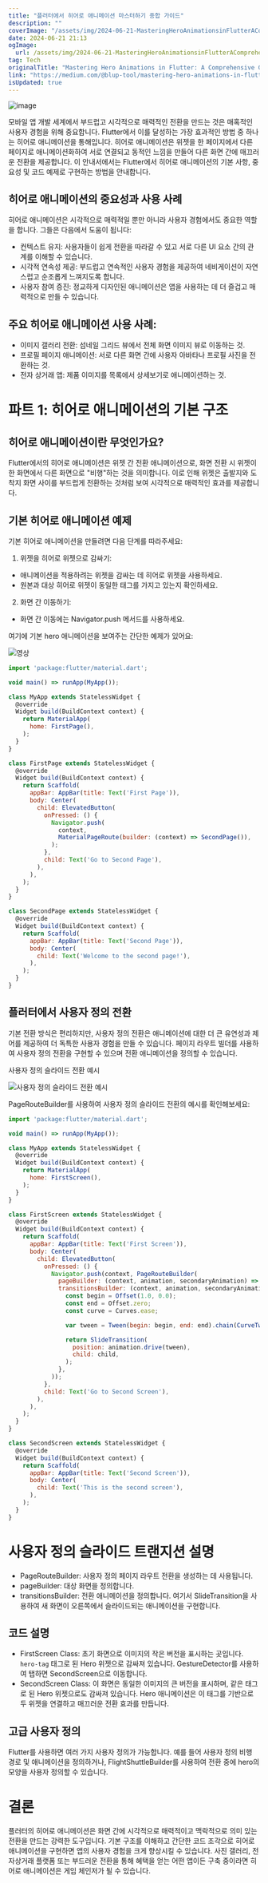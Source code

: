 ```yaml
---
title: "플러터에서 히어로 애니메이션 마스터하기 종합 가이드"
description: ""
coverImage: "/assets/img/2024-06-21-MasteringHeroAnimationsinFlutterAComprehensiveGuide_0.png"
date: 2024-06-21 21:13
ogImage: 
  url: /assets/img/2024-06-21-MasteringHeroAnimationsinFlutterAComprehensiveGuide_0.png
tag: Tech
originalTitle: "Mastering Hero Animations in Flutter: A Comprehensive Guide"
link: "https://medium.com/@blup-tool/mastering-hero-animations-in-flutter-a-comprehensive-guide-ecb3e2b3f8e5"
isUpdated: true
---
```





![image](https://miro.medium.com/v2/resize:fit:1400/1*hfZq5kMkFSZtlSRsReQYdQ.gif)

모바일 앱 개발 세계에서 부드럽고 시각적으로 매력적인 전환을 만드는 것은 매혹적인 사용자 경험을 위해 중요합니다. Flutter에서 이를 달성하는 가장 효과적인 방법 중 하나는 히어로 애니메이션을 통해입니다. 히어로 애니메이션은 위젯을 한 페이지에서 다른 페이지로 애니메이션화하여 서로 연결되고 동적인 느낌을 만들어 다른 화면 간에 매끄러운 전환을 제공합니다. 이 안내서에서는 Flutter에서 히어로 애니메이션의 기본 사항, 중요성 및 코드 예제로 구현하는 방법을 안내합니다.

## 히어로 애니메이션의 중요성과 사용 사례

히어로 애니메이션은 시각적으로 매력적일 뿐만 아니라 사용자 경험에서도 중요한 역할을 합니다. 그들은 다음에서 도움이 됩니다:

<div class="content-ad"></div>

- 컨텍스트 유지: 사용자들이 쉽게 전환을 따라갈 수 있고 서로 다른 UI 요소 간의 관계를 이해할 수 있습니다.
- 시각적 연속성 제공: 부드럽고 연속적인 사용자 경험을 제공하여 네비게이션이 자연스럽고 순조롭게 느껴지도록 합니다.
- 사용자 참여 증진: 정교하게 디자인된 애니메이션은 앱을 사용하는 데 더 즐겁고 매력적으로 만들 수 있습니다.

## 주요 히어로 애니메이션 사용 사례:

- 이미지 갤러리 전환: 섬네일 그리드 뷰에서 전체 화면 이미지 뷰로 이동하는 것.
- 프로필 페이지 애니메이션: 서로 다른 화면 간에 사용자 아바타나 프로필 사진을 전환하는 것.
- 전자 상거래 앱: 제품 이미지를 목록에서 상세보기로 애니메이션하는 것.

# 파트 1: 히어로 애니메이션의 기본 구조

<div class="content-ad"></div>

## 히어로 애니메이션이란 무엇인가요?

Flutter에서의 히어로 애니메이션은 위젯 간 전환 애니메이션으로, 화면 전환 시 위젯이 한 화면에서 다른 화면으로 "비행"하는 것을 의미합니다. 이로 인해 위젯은 출발지와 도착지 화면 사이를 부드럽게 전환하는 것처럼 보여 시각적으로 매력적인 효과를 제공합니다.

## 기본 히어로 애니메이션 예제

기본 히어로 애니메이션을 만들려면 다음 단계를 따라주세요:

<div class="content-ad"></div>

1. 위젯을 히어로 위젯으로 감싸기:

- 애니메이션을 적용하려는 위젯을 감싸는 데 히어로 위젯을 사용하세요.
- 원본과 대상 히어로 위젯이 동일한 태그를 가지고 있는지 확인하세요.

2. 화면 간 이동하기:

- 화면 간 이동에는 Navigator.push 메서드를 사용하세요.

<div class="content-ad"></div>

여기에 기본 hero 애니메이션을 보여주는 간단한 예제가 있어요:

![영상](https://miro.medium.com/v2/resize:fit:1400/1*Tnp6mCmVil2aRqNtcxrfDg.gif)

```js
import 'package:flutter/material.dart';

void main() => runApp(MyApp());

class MyApp extends StatelessWidget {
  @override
  Widget build(BuildContext context) {
    return MaterialApp(
      home: FirstPage(),
    );
  }
}

class FirstPage extends StatelessWidget {
  @override
  Widget build(BuildContext context) {
    return Scaffold(
      appBar: AppBar(title: Text('First Page')),
      body: Center(
        child: ElevatedButton(
          onPressed: () {
            Navigator.push(
              context,
              MaterialPageRoute(builder: (context) => SecondPage()),
            );
          },
          child: Text('Go to Second Page'),
        ),
      ),
    );
  }
}

class SecondPage extends StatelessWidget {
  @override
  Widget build(BuildContext context) {
    return Scaffold(
      appBar: AppBar(title: Text('Second Page')),
      body: Center(
        child: Text('Welcome to the second page!'),
      ),
    );
  }
}
```

## 플러터에서 사용자 정의 전환

<div class="content-ad"></div>

기본 전환 방식은 편리하지만, 사용자 정의 전환은 애니메이션에 대한 더 큰 유연성과 제어를 제공하여 더 독특한 사용자 경험을 만들 수 있습니다. 페이지 라우트 빌더를 사용하여 사용자 정의 전환을 구현할 수 있으며 전환 애니메이션을 정의할 수 있습니다.

사용자 정의 슬라이드 전환 예시

![사용자 정의 슬라이드 전환 예시](https://miro.medium.com/v2/resize:fit:1400/1*c5cZecOnWL5IL6g75JmoNw.gif)

PageRouteBuilder를 사용하여 사용자 정의 슬라이드 전환의 예시를 확인해보세요:

<div class="content-ad"></div>

```js
import 'package:flutter/material.dart';

void main() => runApp(MyApp());

class MyApp extends StatelessWidget {
  @override
  Widget build(BuildContext context) {
    return MaterialApp(
      home: FirstScreen(),
    );
  }
}

class FirstScreen extends StatelessWidget {
  @override
  Widget build(BuildContext context) {
    return Scaffold(
      appBar: AppBar(title: Text('First Screen')),
      body: Center(
        child: ElevatedButton(
          onPressed: () {
            Navigator.push(context, PageRouteBuilder(
              pageBuilder: (context, animation, secondaryAnimation) => SecondScreen(),
              transitionsBuilder: (context, animation, secondaryAnimation, child) {
                const begin = Offset(1.0, 0.0);
                const end = Offset.zero;
                const curve = Curves.ease;

                var tween = Tween(begin: begin, end: end).chain(CurveTween(curve: curve));

                return SlideTransition(
                  position: animation.drive(tween),
                  child: child,
                );
              },
            ));
          },
          child: Text('Go to Second Screen'),
        ),
      ),
    );
  }
}

class SecondScreen extends StatelessWidget {
  @override
  Widget build(BuildContext context) {
    return Scaffold(
      appBar: AppBar(title: Text('Second Screen')),
      body: Center(
        child: Text('This is the second screen'),
      ),
    );
  }
}
```

# 사용자 정의 슬라이드 트랜지션 설명

- PageRouteBuilder: 사용자 정의 페이지 라우트 전환을 생성하는 데 사용됩니다.
- pageBuilder: 대상 화면을 정의합니다.
- transitionsBuilder: 전환 애니메이션을 정의합니다. 여기서 SlideTransition을 사용하여 새 화면이 오른쪽에서 슬라이드되는 애니메이션을 구현합니다.

## 코드 설명

<div class="content-ad"></div>

- FirstScreen Class: 초기 화면으로 이미지의 작은 버전을 표시하는 곳입니다. `hero-tag` 태그로 된 Hero 위젯으로 감싸져 있습니다. GestureDetector를 사용하여 탭하면 SecondScreen으로 이동합니다.
- SecondScreen Class: 이 화면은 동일한 이미지의 큰 버전을 표시하며, 같은 태그로 된 Hero 위젯으로도 감싸져 있습니다. Hero 애니메이션은 이 태그를 기반으로 두 위젯을 연결하고 매끄러운 전환 효과를 만듭니다.

## 고급 사용자 정의

Flutter를 사용하면 여러 가지 사용자 정의가 가능합니다. 예를 들어 사용자 정의 비행 경로 및 애니메이션을 정의하거나, FlightShuttleBuilder를 사용하여 전환 중에 hero의 모양을 사용자 정의할 수 있습니다.

# 결론

<div class="content-ad"></div>

플러터의 히어로 애니메이션은 화면 간에 시각적으로 매력적이고 맥락적으로 의미 있는 전환을 만드는 강력한 도구입니다. 기본 구조를 이해하고 간단한 코드 조각으로 히어로 애니메이션을 구현하면 앱의 사용자 경험을 크게 향상시킬 수 있습니다. 사진 갤러리, 전자상거래 플랫폼 또는 부드러운 전환을 통해 혜택을 얻는 어떤 앱이든 구축 중이라면 히어로 애니메이션은 게임 체인저가 될 수 있습니다.

